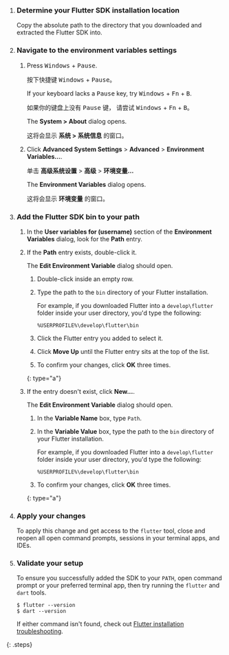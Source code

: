 
 1. <h3>Determine your Flutter SDK installation location</h3>

    Copy the absolute path to the directory that you
    downloaded and extracted the Flutter SDK into.

 1. <h3>Navigate to the environment variables settings</h3>

    1. Press <kbd>Windows</kbd> + <kbd>Pause</kbd>.

       按下快捷键 <kbd>Windows</kbd> + <kbd>Pause</kbd>。

       If your keyboard lacks a <kbd>Pause</kbd> key,
       try <kbd>Windows</kbd> + <kbd>Fn</kbd> + <kbd>B</kbd>.

       如果你的键盘上没有 <kbd>Pause</kbd> 键，
       请尝试 <kbd>Windows</kbd> + <kbd>Fn</kbd> + <kbd>B</kbd>。

       The **System > About** dialog opens.

       这将会显示 **系统 > 系统信息** 的窗口。

    1. Click **Advanced System Settings**
       <span aria-label="and then">></span> **Advanced**
       <span aria-label="and then">></span> **Environment Variables...**.

       单击 **高级系统设置**
       <span aria-label="and then">></span> **高级**
       <span aria-label="and then">></span> **环境变量…**

       The **Environment Variables** dialog opens.

       这将会显示 **环境变量** 的窗口。

 1. <h3>Add the Flutter SDK bin to your path</h3>

    1. In the **User variables for (username)** section
       of the **Environment Variables** dialog,
       look for the **Path** entry.

    1. If the **Path** entry exists, double-click it.

       The **Edit Environment Variable** dialog should open.

       1. Double-click inside an empty row.

       1. Type the path to the `bin` directory of your Flutter installation.

          For example, if you downloaded Flutter into a
          `develop\flutter` folder inside your user directory,
          you'd type the following:

          ```plaintext
          %USERPROFILE%\develop\flutter\bin
          ```

       1. Click the Flutter entry you added to select it.

       1. Click **Move Up** until the Flutter entry sits at the top of the list.

       1. To confirm your changes, click **OK** three times.

       {: type="a"}

    1. If the entry doesn't exist, click **New...**.

       The **Edit Environment Variable** dialog should open.

       1. In the **Variable Name** box, type `Path`.

       1. In the **Variable Value** box,
          type the path to the `bin` directory of your Flutter installation.

          For example, if you downloaded Flutter into a
          `develop\flutter` folder inside your user directory,
          you'd type the following:

          ```plaintext
          %USERPROFILE%\develop\flutter\bin
          ```

       1. To confirm your changes, click **OK** three times.

       {: type="a"}

 1. <h3>Apply your changes</h3>

    To apply this change and get access to the `flutter` tool,
    close and reopen all open command prompts,
    sessions in your terminal apps, and IDEs.

 1. <h3>Validate your setup</h3>

    To ensure you successfully added the SDK to your `PATH`,
    open command prompt or your preferred terminal app,
    then try running the `flutter` and `dart` tools.

    ```console
    $ flutter --version
    $ dart --version
    ```

    If either command isn't found,
    check out [Flutter installation troubleshooting][troubleshoot].

{: .steps}

[troubleshoot]: /install/troubleshoot
